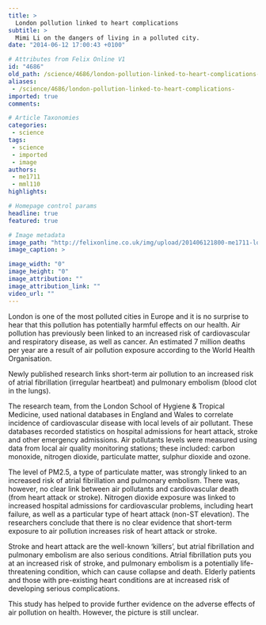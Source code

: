 ```yaml
---
title: >
  London pollution linked to heart complications
subtitle: >
  Mimi Li on the dangers of living in a polluted city.
date: "2014-06-12 17:00:43 +0100"

# Attributes from Felix Online V1
id: "4686"
old_path: /science/4686/london-pollution-linked-to-heart-complications-
aliases:
 - /science/4686/london-pollution-linked-to-heart-complications-
imported: true
comments:

# Article Taxonomies
categories:
 - science
tags:
 - science
 - imported
 - image
authors:
 - me1711
 - mml110
highlights:

# Homepage control params
headline: true
featured: true

# Image metadata
image_path: "http://felixonline.co.uk/img/upload/201406121800-me1711-london-pollution-011.jpg"
image_caption: >

image_width: "0"
image_height: "0"
image_attribution: ""
image_attribution_link: ""
video_url: ""
---
```


London is one of the most polluted cities in Europe and it is no surprise to hear that this pollution has potentially harmful effects on our health. Air pollution has previously been linked to an increased risk of cardiovascular and respiratory disease, as well as cancer. An estimated 7 million deaths per year are a result of air pollution exposure according to the World Health Organisation.

Newly published research links short-term air pollution to an increased risk of atrial fibrillation (irregular heartbeat) and pulmonary embolism (blood clot in the lungs).

The research team, from the London School of Hygiene & Tropical Medicine, used national databases in England and Wales to correlate incidence of cardiovascular disease with local levels of air pollutant. These databases recorded statistics on hospital admissions for heart attack, stroke and other emergency admissions. Air pollutants levels were measured using data from local air quality monitoring stations; these included: carbon monoxide, nitrogen dioxide, particulate matter, sulphur dioxide and ozone.

The level of PM2.5, a type of particulate matter, was strongly linked to an increased risk of atrial fibrillation and pulmonary embolism. There was, however, no clear link between air pollutants and cardiovascular death (from heart attack or stroke). Nitrogen dioxide exposure was linked to increased hospital admissions for cardiovascular problems, including heart failure, as well as a particular type of heart attack (non-ST elevation). The researchers conclude that there is no clear evidence that short-term exposure to air pollution increases risk of heart attack or stroke.

Stroke and heart attack are the well-known ‘killers’, but atrial fibrillation and pulmonary embolism are also serious conditions. Atrial fibrillation puts you at an increased risk of stroke, and pulmonary embolism is a potentially life-threatening condition, which can cause collapse and death. Elderly patients and those with pre-existing heart conditions are at increased risk of developing serious complications.

This study has helped to provide further evidence on the adverse effects of air pollution on health. However, the picture is still unclear.
